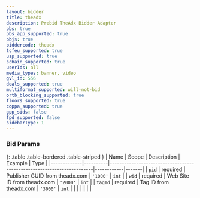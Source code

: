 ```yaml
---
layout: bidder
title: theadx
description: Prebid TheAdx Bidder Adapter
pbs: true
pbs_app_supported: true
pbjs: true
biddercode: theadx
tcfeu_supported: true
usp_supported: true
schain_supported: true
userIds: all
media_types: banner, video
gvl_id: 556
deals_supported: true
multiformat_supported: will-not-bid
ortb_blocking_supported: true
floors_supported: true
coppa_supported: true
gpp_sids: false
fpd_supported: false
sidebarType: 1
---
```



### Bid Params

{: .table .table-bordered .table-striped }
| Name        | Scope    | Description                                                           | Example    | Type  |
|-------------|----------|-----------------------------------------------------------------------|------------|-------|
| `pid`     | required | Publisher  GUID from theadx.com                                         | `'1000'`   | `int` |
| `wid`     | required | Web Site ID from theadx.com                                             | `'2000'`   | `int` |
| `tagId`   | required | Tag ID from theadx.com                                                  | `'3000'`   | `int` |
|           |          |                                                                          |          |        |
